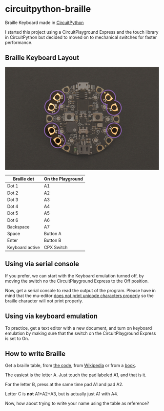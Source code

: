 # circuitpython-braille
Braille Keyboard made in [CircuitPython](https://circuitpython.org/)

I started this project using a CircuitPlayground Express and the touch library in CircuitPython but decided to moved on to mechanical switches for faster performance.

## Braille Keyboard Layout

![Circuit Playground, captouch pins](https://raw.githubusercontent.com/fede2cr/circuitpython-braille/master/media/circuitpython_TouchPads.jpg)

| Braille dot | On the Playground |
|-------------|-------------------|
| Dot 1       | A1                |
| Dot 2       | A2                |
| Dot 3       | A3                |
| Dot 4       | A4                |
| Dot 5       | A5                |
| Dot 6       | A6                |
| Backspace   | A7                |
| Space       | Button A          |
| Enter       | Button B          |
| Keyboard active| CPX Switch     |

## Using via serial console

If you prefer, we can start with the Keyboard emulation turned off, by moving the switch no the CircuitPlayground Express to the Off position.

Now, get a serial console to read the output of the program. Please have in mind that the mu-editor [does not print unicode characters properly](https://github.com/mu-editor/mu/issues/797) so the braille character will not print properly.

## Using via keyboard emulation

To practice, get a text editor with a new document, and turn on keyboard emulation by making sure that the switch on the CircuitPlayground Express is set to On.

## How to write Braille

Get a braille table, from [the code](https://github.com/fede2cr/circuitpython-braille/blob/master/braille.py), from [Wikipedia](https://en.wikipedia.org/wiki/Braille) or from a [book](https://www.amazon.com/gp/product/1539368130/).

The easiest is the letter A. Just touch the pad labeled A1, and that is it.

For the letter B, press at the same time pad A1 and pad A2.

Letter C is **not** A1+A2+A3, but is actually just A1 with A4.

Now, how about trying to write your name using the table as reference?
